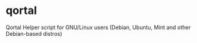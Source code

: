 # qortal
Qortal Helper script for GNU/Linux users (Debian, Ubuntu, Mint and other Debian-based distros)
